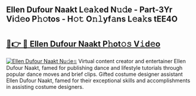 ## Ellen Dufour Naakt L𝚎a𝚔ed N𝚞𝚍e - Part-3Yr Vi𝚍𝚎o P𝚑𝚘tos - H𝚘𝚝 O𝚗𝚕yf𝚊ns L𝚎a𝚔s tEE4O

# <h2><a href="http://kfdhrw7.oniu.top/?m=Ellen+Dufour+Naakt">🔗👉 🔴 Ellen Dufour Naakt P𝚑ot𝚘𝚜 V𝚒d𝚎o</a></h2>

[![Ellen Dufour Naakt Nu𝚍e𝚜](https://i.imgur.com/0qMVB7G.gif)](http://kfdhrw7.oniu.top/?m=Ellen+Dufour+Naakt)
Virtual content creator and entertainer Ellen Dufour Naakt, famed for publishing dance and lifestyle tutorials through popular dance moves and brief clips. Gifted costume designer assistant Ellen Dufour Naakt, famed for their exceptional skills and accomplishments in assisting costume designers.  
